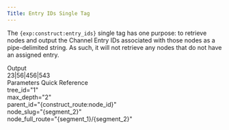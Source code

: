 ```yaml
---
Title: Entry IDs Single Tag
---
```


The `{exp:construct:entry_ids}` single tag has one purpose: to retrieve nodes and output the Channel Entry IDs associated with those nodes as a pipe-delimited string. As such, it will not retrieve any nodes that do not have an assigned entry.

<div class="content-blocks__note software-docs-blocks__quick-ref">
<div class="content-blocks__note-title software-docs-blocks__quick-ref-title">
Output
</div>
23|56|456|543
</div>

<div class="content-blocks__note software-docs-blocks__quick-ref">
<div class="content-blocks__note-title software-docs-blocks__quick-ref-title">
Parameters Quick Reference
</div>
tree_id="1"<br>
max_depth="2"<br>
parent_id="{construct_route:node_id}"<br>
node_slug="{segment_2}"<br>
node_full_route="{segment_1}/{segment_2}"
</div>
